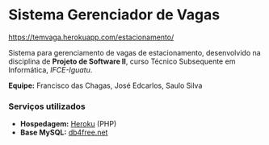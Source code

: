 # Sistema Gerenciador de Vagas

https://temvaga.herokuapp.com/estacionamento/

Sistema para gerenciamento de vagas de estacionamento, desenvolvido na disciplina de **Projeto de Software II**, curso Técnico Subsequente em Informática, _IFCE-Iguatu_.

**Equipe:** Francisco das Chagas, José Edcarlos, Saulo Silva

### Serviços utilizados
- **Hospedagem:** [Heroku](https://devcenter.heroku.com/articles/getting-started-with-php) (PHP)
- **Base MySQL:** [db4free.net](https://www.db4free.net/)
